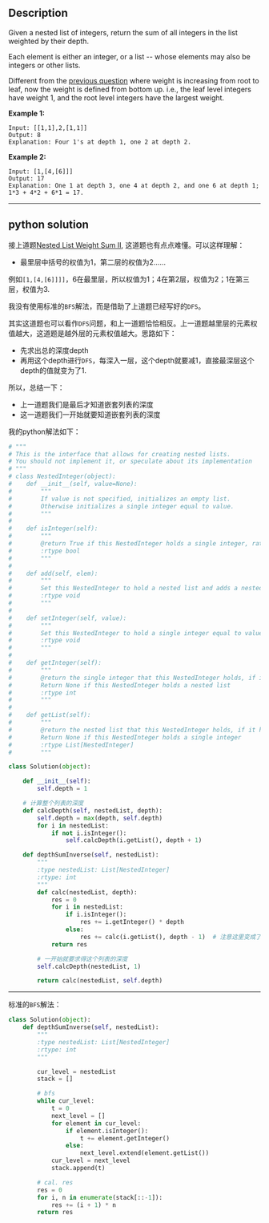## Description

Given a nested list of integers, return the sum of all integers in the list weighted by their depth.

Each element is either an integer, or a list -- whose elements may also be integers or other lists.

Different from the [previous question](https://leetcode.com/problems/nested-list-weight-sum/) where weight is increasing from root to leaf, now the weight is defined from bottom up. i.e., the leaf level integers have weight 1, and the root level integers have the largest weight.

**Example 1:**

```
Input: [[1,1],2,[1,1]]
Output: 8
Explanation: Four 1's at depth 1, one 2 at depth 2.
```

**Example 2:**

```
Input: [1,[4,[6]]]
Output: 17
Explanation: One 1 at depth 3, one 4 at depth 2, and one 6 at depth 1; 1*3 + 4*2 + 6*1 = 17.
```

------

## python solution

接上道题[Nested List Weight Sum II](https://github.com/kongpingfan/Leetcode-Premium/blob/master/note/364.%20Nested-List-Weight-Sum-II.md), 这道题也有点点难懂。可以这样理解：

- 最里层中括号的权值为1，第二层的权值为2……

例如`[1,[4,[6]]]]`，6在最里层，所以权值为1；4在第2层，权值为2；1在第三层，权值为3.



我没有使用标准的`BFS`解法，而是借助了上道题已经写好的`DFS`。

其实这道题也可以看作`DFS`问题，和上一道题恰恰相反。上一道题越里层的元素权值越大，这道题是越外层的元素权值越大。思路如下：

- 先求出总的深度depth
- 再用这个depth进行`DFS`，每深入一层，这个depth就要减1，直接最深层这个depth的值就变为了1.



所以，总结一下：

- 上一道题我们是最后才知道嵌套列表的深度
- 这一道题我们一开始就要知道嵌套列表的深度

我的python解法如下：

```python
# """
# This is the interface that allows for creating nested lists.
# You should not implement it, or speculate about its implementation
# """
# class NestedInteger(object):
#    def __init__(self, value=None):
#        """
#        If value is not specified, initializes an empty list.
#        Otherwise initializes a single integer equal to value.
#        """
#
#    def isInteger(self):
#        """
#        @return True if this NestedInteger holds a single integer, rather than a nested list.
#        :rtype bool
#        """
#
#    def add(self, elem):
#        """
#        Set this NestedInteger to hold a nested list and adds a nested integer elem to it.
#        :rtype void
#        """
#
#    def setInteger(self, value):
#        """
#        Set this NestedInteger to hold a single integer equal to value.
#        :rtype void
#        """
#
#    def getInteger(self):
#        """
#        @return the single integer that this NestedInteger holds, if it holds a single integer
#        Return None if this NestedInteger holds a nested list
#        :rtype int
#        """
#
#    def getList(self):
#        """
#        @return the nested list that this NestedInteger holds, if it holds a nested list
#        Return None if this NestedInteger holds a single integer
#        :rtype List[NestedInteger]
#        """

class Solution(object):

    def __init__(self):
        self.depth = 1

    # 计算整个列表的深度
    def calcDepth(self, nestedList, depth):
        self.depth = max(depth, self.depth)
        for i in nestedList:
            if not i.isInteger():
                self.calcDepth(i.getList(), depth + 1)

    def depthSumInverse(self, nestedList):
        """
        :type nestedList: List[NestedInteger]
        :rtype: int
        """
        def calc(nestedList, depth):
            res = 0
            for i in nestedList:
                if i.isInteger():
                    res += i.getInteger() * depth
                else:
                    res += calc(i.getList(), depth - 1)  # 注意这里变成了减1
            return res

        # 一开始就要求得这个列表的深度
        self.calcDepth(nestedList, 1)

        return calc(nestedList, self.depth)
```



------

标准的`BFS`解法：

```python
class Solution(object):
    def depthSumInverse(self, nestedList):
        """
        :type nestedList: List[NestedInteger]
        :rtype: int
        """

        cur_level = nestedList
        stack = []

        # bfs
        while cur_level:
            t = 0
            next_level = []
            for element in cur_level:
                if element.isInteger():
                    t += element.getInteger()
                else:
                    next_level.extend(element.getList())
            cur_level = next_level
            stack.append(t)

        # cal. res
        res = 0
        for i, n in enumerate(stack[::-1]):
            res += (i + 1) * n
        return res
```

